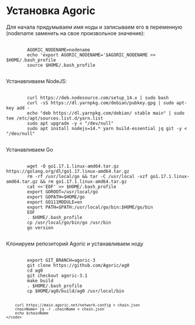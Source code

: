<h1>Установка Agoric</h1>
<p>
    Для начала придумываем имя ноды и записываем его в переменную  (nodename заменить на свое произвольное значение):
</p>
<pre>
    <code>
        AGORIC_NODENAME=nodename
        echo 'export AGORIC_NODENAME='$AGORIC_NODENAME >> $HOME/.bash_profile
        source $HOME/.bash_profile
    </code>
</pre>

<p>Устанавливаем NodeJS:</p>
<pre>
    <code>
        curl https://deb.nodesource.com/setup_14.x | sudo bash
        curl -sS https://dl.yarnpkg.com/debian/pubkey.gpg | sudo apt-key add -
        echo "deb https://dl.yarnpkg.com/debian/ stable main" | sudo tee /etc/apt/sources.list.d/yarn.list
        sudo apt upgrade -y < "/dev/null"
        sudo apt install nodejs=14.* yarn build-essential jq git -y < "/dev/null"
    </code>
</pre>

<p>Устанавливаем Go</p>
<pre>
    <code>
        wget -O go1.17.1.linux-amd64.tar.gz https://golang.org/dl/go1.17.linux-amd64.tar.gz
        rm -rf /usr/local/go && tar -C /usr/local -xzf go1.17.1.linux-amd64.tar.gz && rm go1.17.1.linux-amd64.tar.gz
        cat <<'EOF' >> $HOME/.bash_profile
        export GOROOT=/usr/local/go
        export GOPATH=$HOME/go
        export GO111MODULE=on
        export PATH=$PATH:/usr/local/go/bin:$HOME/go/bin
        EOF
        . $HOME/.bash_profile
        cp /usr/local/go/bin/go /usr/bin
        go version
    </code>
</pre>

<p>Клонируем репозиторий Agoric и устанавливаем ноду</p>
<pre>
    <code>
        export GIT_BRANCH=agoric-3
        git clone https://github.com/Agoric/ag0
        cd ag0
        git checkout agoric-3.1
        make build
        . $HOME/.bash_profile
        cp $HOME/ag0/build/ag0 /usr/local/bin

        curl https://main.agoric.net/network-config > chain.json
        chainName=`jq -r .chainName < chain.json`
        echo $chainName
    </code>
</pre>